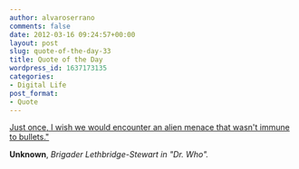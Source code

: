 ```yaml
---
author: alvaroserrano
comments: false
date: 2012-03-16 09:24:57+00:00
layout: post
slug: quote-of-the-day-33
title: Quote of the Day
wordpress_id: 1637173135
categories:
- Digital Life
post_format:
- Quote
---
```


[Just once, I wish we would encounter an alien menace that wasn't immune to bullets."](http://www.quotationspage.com/quote/395.html)

**Unknown**, _Brigader Lethbridge-Stewart in "Dr. Who"._
